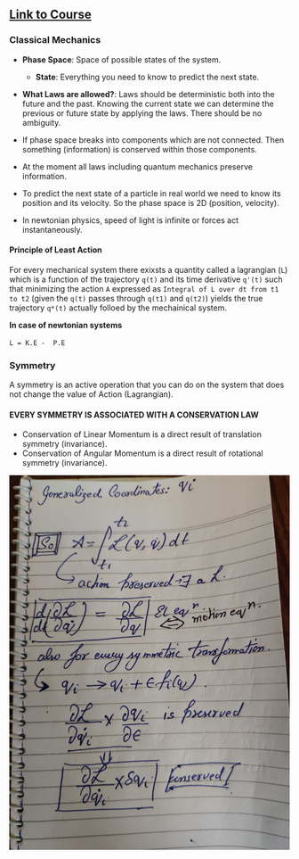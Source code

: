 ## [Link to Course](https://www.youtube.com/view_play_list?p=189C0DCE90CB6D81)

### Classical Mechanics

- **Phase Space**: Space of possible states of the system.
	- **State**: Everything you need to know to predict the next state.

- **What Laws are allowed?**: Laws should be deterministic both into the future and the past. Knowing the current state we can determine the previous or future state by applying the laws. There should be no ambiguity.

- If phase space breaks into components which are not connected. Then something (information) is conserved within those components.

- At the moment all laws including quantum mechanics preserve information.

- To predict the next state of a particle in real world we need to know its position and its velocity. So the phase space is 2D (position, velocity).

- In newtonian physics, speed of light is infinite or forces act instantaneously. 

#### Principle of Least Action

For every mechanical system there exixsts a quantity called a lagrangian (`L`) which is a function of the trajectory `q(t)` and its time derivative `q'(t)` such that minimizing the action `A` expressed as `Integral of L over dt from t1 to t2` (given the `q(t)` passes through `q(t1)` and `q(t2)`) yields the true trajectory `q*(t)` actually folloed by the mechainical system.

**In case of newtonian systems**

`L = K.E -  P.E`

### Symmetry

A symmetry is an active operation that you can do on the system that does not change the value of Action (Lagrangian).

#### EVERY SYMMETRY IS ASSOCIATED WITH A CONSERVATION LAW

- Conservation of Linear Momentum is a direct result of translation symmetry (invariance).
- Conservation of Angular Momentum is a direct result of rotational symmetry (invariance).

![](images/PLA.jpeg)
